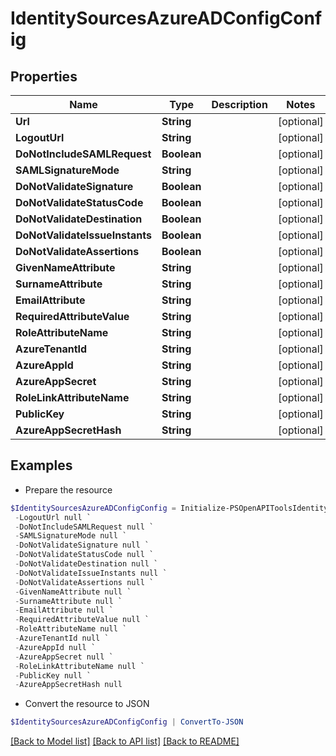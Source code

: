# IdentitySourcesAzureADConfigConfig
## Properties

Name | Type | Description | Notes
------------ | ------------- | ------------- | -------------
**Url** | **String** |  | [optional] 
**LogoutUrl** | **String** |  | [optional] 
**DoNotIncludeSAMLRequest** | **Boolean** |  | [optional] 
**SAMLSignatureMode** | **String** |  | [optional] 
**DoNotValidateSignature** | **Boolean** |  | [optional] 
**DoNotValidateStatusCode** | **Boolean** |  | [optional] 
**DoNotValidateDestination** | **Boolean** |  | [optional] 
**DoNotValidateIssueInstants** | **Boolean** |  | [optional] 
**DoNotValidateAssertions** | **Boolean** |  | [optional] 
**GivenNameAttribute** | **String** |  | [optional] 
**SurnameAttribute** | **String** |  | [optional] 
**EmailAttribute** | **String** |  | [optional] 
**RequiredAttributeValue** | **String** |  | [optional] 
**RoleAttributeName** | **String** |  | [optional] 
**AzureTenantId** | **String** |  | [optional] 
**AzureAppId** | **String** |  | [optional] 
**AzureAppSecret** | **String** |  | [optional] 
**RoleLinkAttributeName** | **String** |  | [optional] 
**PublicKey** | **String** |  | [optional] 
**AzureAppSecretHash** | **String** |  | [optional] 

## Examples

- Prepare the resource
```powershell
$IdentitySourcesAzureADConfigConfig = Initialize-PSOpenAPIToolsIdentitySourcesAzureADConfigConfig  -Url null `
 -LogoutUrl null `
 -DoNotIncludeSAMLRequest null `
 -SAMLSignatureMode null `
 -DoNotValidateSignature null `
 -DoNotValidateStatusCode null `
 -DoNotValidateDestination null `
 -DoNotValidateIssueInstants null `
 -DoNotValidateAssertions null `
 -GivenNameAttribute null `
 -SurnameAttribute null `
 -EmailAttribute null `
 -RequiredAttributeValue null `
 -RoleAttributeName null `
 -AzureTenantId null `
 -AzureAppId null `
 -AzureAppSecret null `
 -RoleLinkAttributeName null `
 -PublicKey null `
 -AzureAppSecretHash null
```

- Convert the resource to JSON
```powershell
$IdentitySourcesAzureADConfigConfig | ConvertTo-JSON
```

[[Back to Model list]](../README.md#documentation-for-models) [[Back to API list]](../README.md#documentation-for-api-endpoints) [[Back to README]](../README.md)

